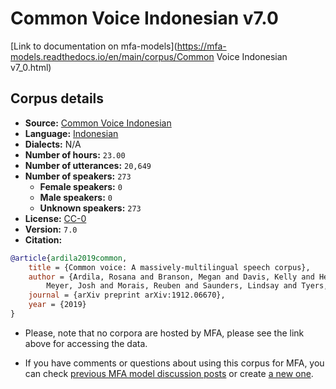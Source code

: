 
# Common Voice Indonesian v7.0

[Link to documentation on mfa-models](https://mfa-models.readthedocs.io/en/main/corpus/Common Voice Indonesian v7_0.html)

## Corpus details

- **Source:** [Common Voice Indonesian](https://voice.mozilla.org/en/datasets)
- **Language:** [Indonesian](https://en.wikipedia.org/wiki/Indonesian_language)
- **Dialects:** N/A
- **Number of hours:** `23.00`
- **Number of utterances:** `20,649`
- **Number of speakers:** `273`
  - **Female speakers:** `0`
  - **Male speakers:** `0`
  - **Unknown speakers:** `273`
- **License:** [CC-0](https://creativecommons.org/publicdomain/zero/1.0/)
- **Version:** `7.0`
- **Citation:**
```bibtex
@article{ardila2019common,
	title = {Common voice: A massively-multilingual speech corpus},
	author = {Ardila, Rosana and Branson, Megan and Davis, Kelly and Henretty, Michael and Kohler, Michael and
		Meyer, Josh and Morais, Reuben and Saunders, Lindsay and Tyers, Francis M and Weber, Gregor},
	journal = {arXiv preprint arXiv:1912.06670},
	year = {2019}
}

```

- Please, note that no corpora are hosted by MFA, please see the link above for accessing the data.

- If you have comments or questions about using this corpus for MFA, you can check [previous MFA model discussion posts](https://github.com/MontrealCorpusTools/mfa-models/discussions?discussions_q=Common+Voice+Indonesian+v7.0) or create [a new one](https://github.com/MontrealCorpusTools/mfa-models/discussions/new).

